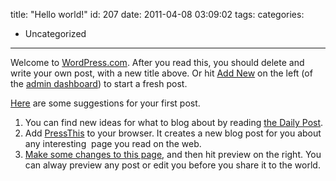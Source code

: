 title: "Hello world!"
id: 207
date: 2011-04-08 03:09:02
tags: 
categories: 
- Uncategorized
---

Welcome to [WordPress.com](https://wordpress.com/). After you read this, you should delete and write your own post, with a new title above. Or hit [Add New](/wp-admin/post-new.php "Direct link to the Add New in the Admin Dashboard") on the left (of the [admin dashboard](/wp-admin "Direct link to this blog")) to start a fresh post.

[Here](http://learn.wordpress.com/ "Learn WordPress.com—From zero to hero.") are some suggestions for your first post.

1.  You can find new ideas for what to blog about by reading [the Daily Post](http://dailypost.wordpress.com/ "The Daily Post at WordPress.com—post something every day").
2.  Add [PressThis](/wp-admin/tools.php "Click the &quot;Press This&quot; link on this page to activate the Press this bookmark feature.") to your browser. It creates a new blog post for you about any interesting  page you read on the web.
3.  [Make some changes to this page](/wp-admin/post.php?post=1&amp;action=edit "Edit the first post on this blog."), and then hit preview on the right. You can alway preview any post or edit you before you share it to the world.